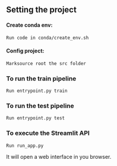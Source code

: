 
## Setting the project 
#### Create conda env:
    Run code in conda/create_env.sh

#### Config project:
    Marksource root the src folder

### To run the train pipeline 
    Run entrypoint.py train 

### To run the test pipeline 
    Run entrypoint.py test 

### To execute the Streamlit API
    Run run_app.py

It will open a web interface in you browser.
